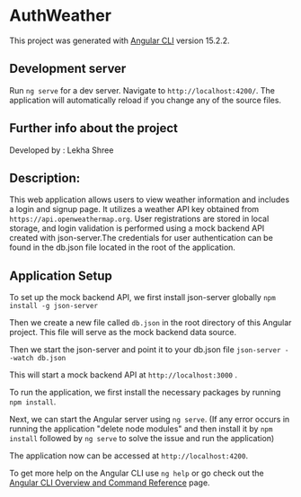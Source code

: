# AuthWeather

This project was generated with [Angular CLI](https://github.com/angular/angular-cli) version 15.2.2.

## Development server

Run `ng serve` for a dev server. Navigate to `http://localhost:4200/`. The application will automatically reload if you change any of the source files.

## Further info about the project 

Developed by : Lekha Shree

## Description: 

This web application allows users to view weather information and includes a login and signup page. It utilizes a weather API key obtained from `https://api.openweathermap.org`. User registrations are stored in local storage, and login validation is performed using a mock backend API created with json-server.The credentials for user authentication can be found in the db.json file located in the root of the application.

## Application Setup

To set up the mock backend API, we first install json-server globally `npm install -g json-server`

Then we create a new file called `db.json` in the root directory of this Angular project. This file will serve as the mock backend data source.

Then we start the json-server and point it to your db.json file `json-server --watch db.json`

This will start a mock backend API at `http://localhost:3000` . 

To run the application, we first install the necessary packages by running `npm install`. 

Next, we can start the Angular server using `ng serve`. 
(If any error occurs in running the application "delete node modules" and then install it by `npm install` followed by `ng serve` to solve the issue and run the application)

The application now can be accessed at `http://localhost:4200`.

To get more help on the Angular CLI use `ng help` or go check out the [Angular CLI Overview and Command Reference](https://angular.io/cli) page.

